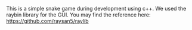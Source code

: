 This is a simple snake game during development using c++.
We used the raybin library for the GUI. You may find the reference here:
https://github.com/raysan5/raylib
